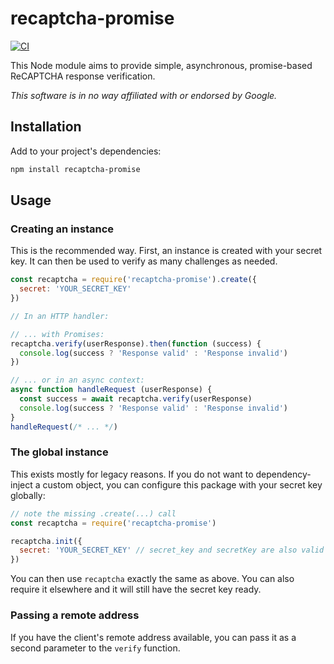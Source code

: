 # recaptcha-promise

[![CI](https://github.com/meyfa/recaptcha-promise/actions/workflows/main.yml/badge.svg)](https://github.com/meyfa/recaptcha-promise/actions/workflows/main.yml)

This Node module aims to provide simple, asynchronous, promise-based ReCAPTCHA
response verification.

_This software is in no way affiliated with or endorsed by Google._


## Installation

Add to your project's dependencies:

```sh
npm install recaptcha-promise
```


## Usage

### Creating an instance

This is the recommended way. First, an instance is created with your secret key.
It can then be used to verify as many challenges as needed.

```js
const recaptcha = require('recaptcha-promise').create({
  secret: 'YOUR_SECRET_KEY'
})

// In an HTTP handler:

// ... with Promises:
recaptcha.verify(userResponse).then(function (success) {
  console.log(success ? 'Response valid' : 'Response invalid')
})

// ... or in an async context:
async function handleRequest (userResponse) {
  const success = await recaptcha.verify(userResponse)
  console.log(success ? 'Response valid' : 'Response invalid')
}
handleRequest(/* ... */)
```

### The global instance

This exists mostly for legacy reasons. If you do not want to dependency-inject
a custom object, you can configure this package with your secret key globally:

```js
// note the missing .create(...) call
const recaptcha = require('recaptcha-promise')

recaptcha.init({
  secret: 'YOUR_SECRET_KEY' // secret_key and secretKey are also valid
})
```

You can then use `recaptcha` exactly the same as above. You can also require it
elsewhere and it will still have the secret key ready.

### Passing a remote address

If you have the client's remote address available, you can pass it as a second
parameter to the `verify` function.
